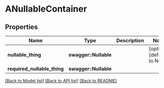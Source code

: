 # ANullableContainer

## Properties
Name | Type | Description | Notes
------------ | ------------- | ------------- | -------------
**nullable_thing** | **swagger::Nullable<String>** |  | [optional] [default to None]
**required_nullable_thing** | **swagger::Nullable<String>** |  | 

[[Back to Model list]](../README.md#documentation-for-models) [[Back to API list]](../README.md#documentation-for-api-endpoints) [[Back to README]](../README.md)


